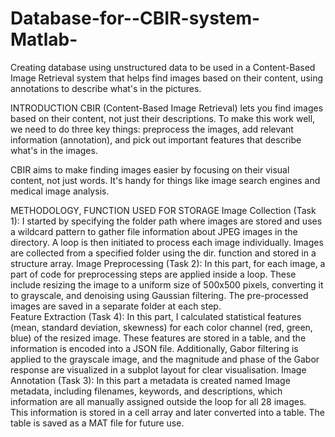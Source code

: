 # Database-for--CBIR-system-Matlab-
Creating database using unstructured data to be used in a  Content-Based Image Retrieval system that helps find images based on their content, using annotations to describe what's in the pictures.

INTRODUCTION 
CBIR (Content-Based Image Retrieval) lets you find images based on their content, not just their descriptions. To make this work well, we need to do three key things: preprocess the images, add relevant information (annotation), and pick out important features that describe what's in the images. 

CBIR aims to make finding images easier by focusing on their visual content, not just words. It's handy for things like image search engines and medical image analysis. 


METHODOLOGY, FUNCTION USED FOR STORAGE 
Image Collection (Task 1): 
I started by specifying the folder path where images are stored and uses a wildcard pattern to gather file information about JPEG images in the directory. A loop is then initiated to process each image individually. Images are collected from a specified folder using the dir. function and stored in a structure array. 
Image Preprocessing (Task 2): 
In this part, for each image, a part of code for preprocessing steps are applied inside a loop. These include resizing the image to a uniform size of 500x500 pixels, converting it to grayscale, and denoising using Gaussian filtering. The pre-processed images are saved in a separate folder at each step.  
Feature Extraction (Task 4): 
In this part, I calculated statistical features (mean, standard deviation, skewness) for each color channel (red, green, blue) of the resized image. These features are stored in a table, and the information is encoded into a JSON file. Additionally, Gabor filtering is applied to the grayscale image, and the magnitude and phase of the Gabor response are visualized in a subplot layout for clear visualisation. 
Image Annotation (Task 3): 
In this part a metadata is created named Image metadata, including filenames, keywords, and 
descriptions,  which information are all manually assigned outside the loop for all 28 images. This 
information is stored in a cell array and later converted into a table. The table is saved as a MAT file 
for future use.
